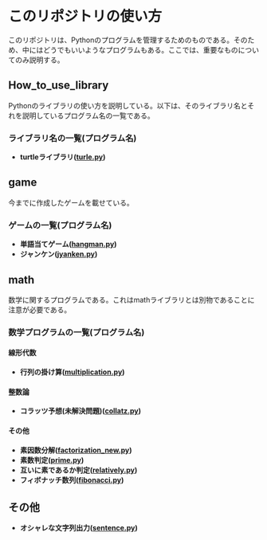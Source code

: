 # このリポジトリの使い方

このリポジトリは、Pythonのプログラムを管理するためのものである。そのため、中にはどうでもいいようなプログラムもある。ここでは、重要なものについてのみ説明する。
## How_to_use_library
Pythonのライブラリの使い方を説明している。以下は、そのライブラリ名とそれを説明しているプログラム名の一覧である。
### ライブラリ名の一覧(プログラム名)
- **turtleライブラリ([turle.py](How_to_use_library/turtle.py))**

## game
今までに作成したゲームを載せている。
### ゲームの一覧(プログラム名)
- **単語当てゲーム([hangman.py](game/hangman.py))**
- **ジャンケン([jyanken.py](game/jyanken.py))**

## math
数学に関するプログラムである。これはmathライブラリとは別物であることに注意が必要である。
### 数学プログラムの一覧(プログラム名)
#### 線形代数
- **行列の掛け算([multiplication.py](math/matrix/multiplication.py))**
#### 整数論
- **コラッツ予想(未解決問題)([collatz.py](math/collatz.py))**
#### その他
- **素因数分解([factorization_new.py](math/prime/factorization_new.py))**
- **素数判定([prime.py](math/prime/prime.py))**
- **互いに素であるか判定([relatively.py](math/prime/relatively.py))**
- **フィボナッチ数列([fibonacci.py](math/fibonacci/fibonacci.py))**

## その他
- **オシャレな文字列出力([sentence.py](sentence.py))**
